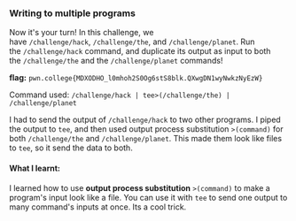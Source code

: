 ### Writing to multiple programs

Now it's your turn! In this challenge, we have `/challenge/hack`, `/challenge/the`, and `/challenge/planet`. Run the `/challenge/hack` command, and duplicate its output as input to both the `/challenge/the` and the `/challenge/planet` commands!

**flag:** `pwn.college{MDXODHO_l0mhoh2S0Og6stS8blk.QXwgDN1wyNwkzNyEzW}`

Command used: 
`/challenge/hack | tee>(/challenge/the) | /challenge/planet`

I had to send the output of `/challenge/hack` to two other programs. I piped the output to `tee`, and then used output process substitution `>(command)` for both `/challenge/the` and `/challenge/planet`. This made them look like files to `tee`, so it send the data to both.

#### What I learnt: 
I learned how to use **output process substitution** `>(command)` to make a program's input look like a file. You can use it with `tee` to send one output to many command's inputs at once. Its a cool trick.

